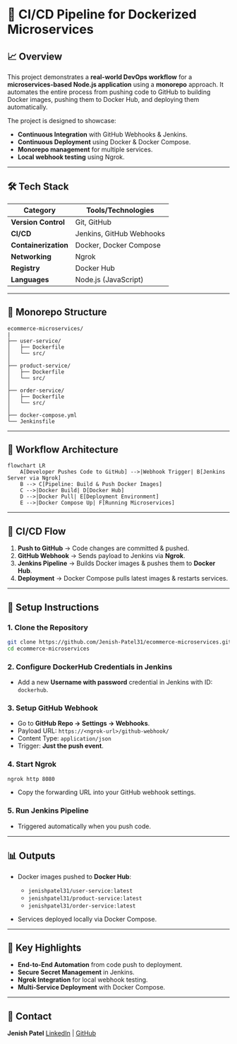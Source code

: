 # 🚀 CI/CD Pipeline for Dockerized Microservices

## 📈 Overview

This project demonstrates a **real-world DevOps workflow** for a **microservices-based Node.js application** using a **monorepo** approach. It automates the entire process from pushing code to GitHub to building Docker images, pushing them to Docker Hub, and deploying them automatically.

The project is designed to showcase:

* **Continuous Integration** with GitHub Webhooks & Jenkins.
* **Continuous Deployment** using Docker & Docker Compose.
* **Monorepo management** for multiple services.
* **Local webhook testing** using Ngrok.

---

## 🛠️ Tech Stack

| Category             | Tools/Technologies       |
| -------------------- | ------------------------ |
| **Version Control**  | Git, GitHub              |
| **CI/CD**            | Jenkins, GitHub Webhooks |
| **Containerization** | Docker, Docker Compose   |
| **Networking**       | Ngrok                    |
| **Registry**         | Docker Hub               |
| **Languages**        | Node.js (JavaScript)     |

---

## 📂 Monorepo Structure

```
ecommerce-microservices/
|
├── user-service/
│   ├── Dockerfile
│   └── src/
│
├── product-service/
│   ├── Dockerfile
│   └── src/
│
├── order-service/
│   ├── Dockerfile
│   └── src/
│
├── docker-compose.yml
└── Jenkinsfile
```

---

## 🔄 Workflow Architecture

```mermaid
flowchart LR
    A[Developer Pushes Code to GitHub] -->|Webhook Trigger| B[Jenkins Server via Ngrok]
    B --> C[Pipeline: Build & Push Docker Images]
    C -->|Docker Build| D[Docker Hub]
    D -->|Docker Pull| E[Deployment Environment]
    E -->|Docker Compose Up| F[Running Microservices]
```

---

## 🔄 CI/CD Flow

1. **Push to GitHub** → Code changes are committed & pushed.
2. **GitHub Webhook** → Sends payload to Jenkins via **Ngrok**.
3. **Jenkins Pipeline** → Builds Docker images & pushes them to **Docker Hub**.
4. **Deployment** → Docker Compose pulls latest images & restarts services.

---

## 🔑 Setup Instructions

### 1. Clone the Repository

```bash
git clone https://github.com/Jenish-Patel31/ecommerce-microservices.git
cd ecommerce-microservices
```

### 2. Configure DockerHub Credentials in Jenkins

* Add a new **Username with password** credential in Jenkins with ID: `dockerhub`.

### 3. Setup GitHub Webhook

* Go to **GitHub Repo → Settings → Webhooks**.
* Payload URL: `https://<ngrok-url>/github-webhook/`
* Content Type: `application/json`
* Trigger: **Just the push event**.

### 4. Start Ngrok

```bash
ngrok http 8080
```

* Copy the forwarding URL into your GitHub webhook settings.

### 5. Run Jenkins Pipeline

* Triggered automatically when you push code.

---

## 📊 Outputs

* Docker images pushed to **Docker Hub**:

  * `jenishpatel31/user-service:latest`
  * `jenishpatel31/product-service:latest`
  * `jenishpatel31/order-service:latest`
* Services deployed locally via Docker Compose.

---

## 🌟 Key Highlights

* **End-to-End Automation** from code push to deployment.
* **Secure Secret Management** in Jenkins.
* **Ngrok Integration** for local webhook testing.
* **Multi-Service Deployment** with Docker Compose.

---

## 📢 Contact

**Jenish Patel**
[LinkedIn](https://linkedin.com/in/jenish-patel-31k) | [GitHub](https://github.com/Jenish-Patel31)
